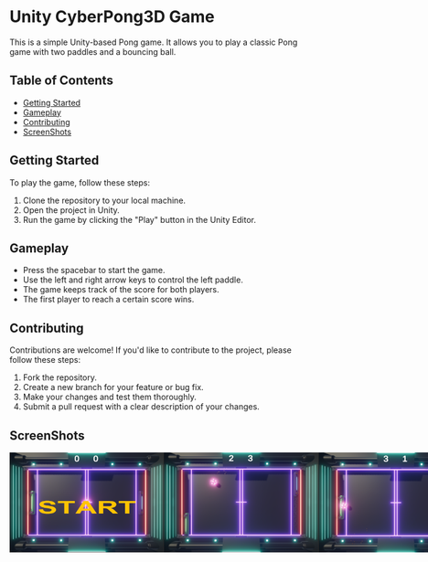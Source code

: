 # Unity CyberPong3D Game

This is a simple Unity-based Pong game. It allows you to play a classic Pong game with two paddles and a bouncing ball.

## Table of Contents

- [Getting Started](#getting-started)
- [Gameplay](#gameplay)
- [Contributing](#contributing)
- [ScreenShots](#screenShots)

## Getting Started

To play the game, follow these steps:

1. Clone the repository to your local machine.
2. Open the project in Unity.
3. Run the game by clicking the "Play" button in the Unity Editor.

## Gameplay

- Press the spacebar to start the game.
- Use the left and right arrow keys to control the left paddle.
- The game keeps track of the score for both players.
- The first player to reach a certain score wins.

## Contributing

Contributions are welcome! If you'd like to contribute to the project, please follow these steps:

1. Fork the repository.
2. Create a new branch for your feature or bug fix.
3. Make your changes and test them thoroughly.
4. Submit a pull request with a clear description of your changes.

## ScreenShots
<div style="display: flex; justify-content: space-between;">
    <img src="Images/CyberPong1.png" alt="Gameplay Screenshot" width="270"/>
    <img src="Images/CyberPong2.png" alt="Score Screen Screenshot" width="270"/>
   <img src="Images/CyberPong3.png" alt="Score Screen Screenshot" width="270"/>
</div>
